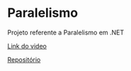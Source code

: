 # Paralelismo

Projeto referente a Paralelismo em .NET

[Link do video](https://www.youtube.com/watch?v=QyJ2Tn_UPjw)

[Repositório](https://github.com/diegostan/Paralelismo)
